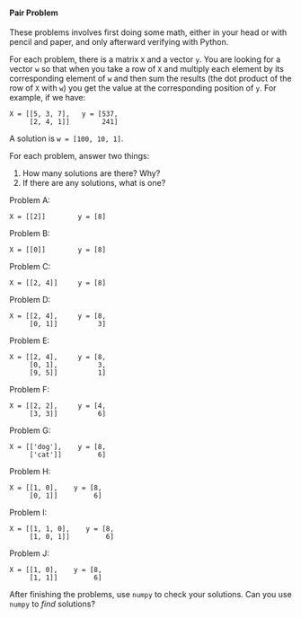#### Pair Problem

These problems involves first doing some math, either in your head or with pencil and paper, and only afterward verifying with Python.

For each problem, there is a matrix `X` and a vector `y`. You are looking for a vector `w` so that when you take a row of `X` and multiply each element by its corresponding element of `w` and then sum the results (the dot product of the row of `X` with `w`) you get the value at the corresponding position of `y`. For example, if we have:

```
X = [[5, 3, 7],   y = [537,
     [2, 4, 1]]        241]
```

A solution is `w = [100, 10, 1]`.

For each problem, answer two things:

 1. How many solutions are there? Why?
 2. If there are any solutions, what is one?


Problem A:

```
X = [[2]]        y = [8]
```


Problem B:

```
X = [[0]]        y = [8]
```


Problem C:

```
X = [[2, 4]]     y = [8]
```


Problem D:

```
X = [[2, 4],     y = [8,
     [0, 1]]          3]
```


Problem E:

```
X = [[2, 4],     y = [8,
     [0, 1],          3,
     [9, 5]]          1]
```


Problem F:

```
X = [[2, 2],     y = [4,
     [3, 3]]          6]
```


Problem G:

```
X = [['dog'],    y = [8,
     ['cat']]         6]
```


Problem H:

```
X = [[1, 0],    y = [8,
     [0, 1]]         6]
```


Problem I:

```
X = [[1, 1, 0],    y = [8,
     [1, 0, 1]]         6]
```


Problem J:

```
X = [[1, 0],    y = [8,
     [1, 1]]         6]
```


After finishing the problems, use `numpy` to check your solutions. Can you use `numpy` to _find_ solutions?
